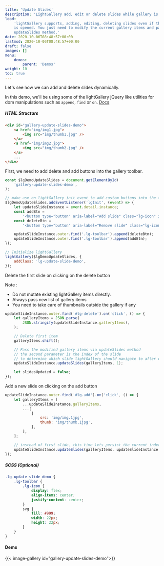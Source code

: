 ```yaml
---
title: 'Update Slides'
description: 'LightGallery add, edit or delete slides while gallery is open.'
lead:
    'lightGallery supports, adding, editing, deleting slides even if the gallery
    is opened. You just need to modify the current gallery items and pass it via
    updateSlides method.'
date: 2020-10-06T08:48:57+00:00
lastmod: 2020-10-06T08:48:57+00:00
draft: false
images: []
menu:
    demos:
        parent: 'Demos'
weight: 10
toc: true
---
```


Let's see how we can add and delete slides dynamically.

In this demo, we'll be using some of the lightGallery jQuery like utilities for
dom manipulations such as `append`, `find` or `on`. <a
    href="../../docs/lg-query/">Docs</a>

##### HTML Structure

```html
<div id="gallery-update-slides-demo">
    <a href="img/img1.jpg">
        <img src="img/thumb1.jpg" />
    </a>
    <a href="img/img2.jpg">
        <img src="img/thumb2.jpg" />
    </a>
    ...
</div>
```

First, we need to add delete and add buttons into the gallery toolbar.

```js
const $lgDemoUpdateSlides = document.getElementById(
    'gallery-update-slides-demo',
);

// make use on lightGallery init event to add custom buttons into the toolbar
$lgDemoUpdateSlides.addEventListener('lgInit', (event) => {
    let updateSlideInstance = event.detail.instance;
    const addBtn =
        '<button type="button" aria-label="Add slide" class="lg-icon" id="lg-add"><svg>...</svg></button>';
    const deleteBtn =
        '<button type="button" aria-label="Remove slide" class="lg-icon" id="lg-delete"> <svg>...</svg></button>';

    updateSlideInstance.outer.find('.lg-toolbar').append(deleteBtn);
    updateSlideInstance.outer.find('.lg-toolbar').append(addBtn);
});

// Initialize lightGallery
lightGallery($lgDemoUpdateSlides, {
    addClass: 'lg-update-slide-demo',
});
```

Delete the first slide on clicking on the delete button

Note :

-   Do not mutate existing lightGallery items directly.
-   Always pass new list of gallery items
-   You need to take care of thumbnails outside the gallery if any

```js
updateSlideInstance.outer.find('#lg-delete').on('click', () => {
    let galleryItems = JSON.parse(
        JSON.stringify(updateSlideInstance.galleryItems),
    );

    // Delete first item
    galleryItems.shift();

    // Pass the modified gallery items via updateSlides method
    // the second parameter is the index of the slide
    // to determine which slide lightGallery should navigate to after deleting current items
    updateSlideInstance.updateSlides(galleryItems, 1);

    let slidesUpdated = false;
});
```

Add a new slide on clicking on the add button

```js
updateSlideInstance.outer.find('#lg-add').on('click', () => {
    let galleryItems = [
        ...updateSlideInstance.galleryItems,
        ...[
            {
                src: 'img/img.1jpg',
                thumb: 'img/thumb.1jpg',
            },
        ],
    ];

    // instead of first slide, this time lets persist the current index
    updateSlideInstance.updateSlides(galleryItems, updateSlideInstance.index);
});
```

##### SCSS (Optional)

```scss
.lg-update-slide-demo {
    .lg-toolbar {
        .lg-icon {
            display: flex;
            align-items: center;
            justify-content: center;
        }
        svg {
            fill: #999;
            width: 22px;
            height: 22px;
        }
    }
}
```

#### Demo

{{< image-gallery id="gallery-update-slides-demo">}}
